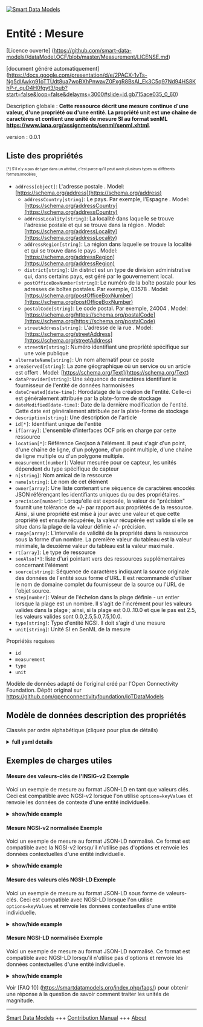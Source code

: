 <!-- 10-Header -->    
[![Smart Data Models](https://smartdatamodels.org/wp-content/uploads/2022/01/SmartDataModels_logo.png "Logo")](https://smartdatamodels.org)    
Entité : Mesure    
===============<!-- /10-Header -->    
<!-- 15-License -->    
[Licence ouverte] (https://github.com/smart-data-models//dataModel.OCF/blob/master/Measurement/LICENSE.md)    
[document généré automatiquement] (https://docs.google.com/presentation/d/e/2PACX-1vTs-Ng5dIAwkg91oTTUdt8ua7woBXhPnwavZ0FxgR8BsAI_Ek3C5q97Nd94HS8KhP-r_quD4H0fgyt3/pub?start=false&loop=false&delayms=3000#slide=id.gb715ace035_0_60)    
<!-- /15-License -->    
<!-- 20-Description -->    
Description globale : **Cette ressource décrit une mesure continue d'une valeur, d'une propriété ou d'une entité. La propriété unit est une chaîne de caractères et contient une unité de mesure SI au format senML https://www.iana.org/assignments/senml/senml.xhtml**.    
version : 0.0.1    
<!-- /20-Description -->    
<!-- 30-PropertiesList -->    
## Liste des propriétés    
<sup><sub>[*] S'il n'y a pas de type dans un attribut, c'est parce qu'il peut avoir plusieurs types ou différents formats/modèles</sub></sup>.    
- `address[object]`: L'adresse postale  . Model: [https://schema.org/address](https://schema.org/address)	- `addressCountry[string]`: Le pays. Par exemple, l'Espagne  . Model: [https://schema.org/addressCountry](https://schema.org/addressCountry)    
	- `addressLocality[string]`: La localité dans laquelle se trouve l'adresse postale et qui se trouve dans la région  . Model: [https://schema.org/addressLocality](https://schema.org/addressLocality)    
	- `addressRegion[string]`: La région dans laquelle se trouve la localité et qui se trouve dans le pays  . Model: [https://schema.org/addressRegion](https://schema.org/addressRegion)    
	- `district[string]`: Un district est un type de division administrative qui, dans certains pays, est géré par le gouvernement local.      
	- `postOfficeBoxNumber[string]`: Le numéro de la boîte postale pour les adresses de boîtes postales. Par exemple, 03578  . Model: [https://schema.org/postOfficeBoxNumber](https://schema.org/postOfficeBoxNumber)    
	- `postalCode[string]`: Le code postal. Par exemple, 24004  . Model: [https://schema.org/https://schema.org/postalCode](https://schema.org/https://schema.org/postalCode)    
	- `streetAddress[string]`: L'adresse de la rue  . Model: [https://schema.org/streetAddress](https://schema.org/streetAddress)    
	- `streetNr[string]`: Numéro identifiant une propriété spécifique sur une voie publique      
- `alternateName[string]`: Un nom alternatif pour ce poste  - `areaServed[string]`: La zone géographique où un service ou un article est offert  . Model: [https://schema.org/Text](https://schema.org/Text)- `dataProvider[string]`: Une séquence de caractères identifiant le fournisseur de l'entité de données harmonisées  - `dateCreated[date-time]`: Horodatage de la création de l'entité. Celle-ci est généralement attribuée par la plate-forme de stockage  - `dateModified[date-time]`: Date de la dernière modification de l'entité. Cette date est généralement attribuée par la plate-forme de stockage  - `description[string]`: Une description de l'article  - `id[*]`: Identifiant unique de l'entité  - `if[array]`: L'ensemble d'interfaces OCF pris en charge par cette ressource  - `location[*]`: Référence Geojson à l'élément. Il peut s'agir d'un point, d'une chaîne de ligne, d'un polygone, d'un point multiple, d'une chaîne de ligne multiple ou d'un polygone multiple.  - `measurement[number]`: Valeur mesurée pour ce capteur, les unités dépendent du type spécifique de capteur  - `n[string]`: Nom amical de la ressource  - `name[string]`: Le nom de cet élément  - `owner[array]`: Une liste contenant une séquence de caractères encodés JSON référençant les identifiants uniques du ou des propriétaires.  - `precision[number]`: Lorsqu'elle est exposée, la valeur de "précision" fournit une tolérance de +/- par rapport aux propriétés de la ressource. Ainsi, si une propriété est mise à jour avec une valeur et que cette propriété est ensuite récupérée, la valeur récupérée est valide si elle se situe dans la plage de la valeur définie +/- précision.  - `range[array]`: L'intervalle de validité de la propriété dans la ressource sous la forme d'un nombre. La première valeur du tableau est la valeur minimale, la deuxième valeur du tableau est la valeur maximale.  - `rt[array]`: Le type de ressource  - `seeAlso[*]`: liste d'uri pointant vers des ressources supplémentaires concernant l'élément  - `source[string]`: Séquence de caractères indiquant la source originale des données de l'entité sous forme d'URL. Il est recommandé d'utiliser le nom de domaine complet du fournisseur de la source ou l'URL de l'objet source.  - `step[number]`: Valeur de l'échelon dans la plage définie - un entier lorsque la plage est un nombre.  Il s'agit de l'incrément pour les valeurs valides dans la plage ; ainsi, si la plage est 0.0..10.0 et que le pas est 2.5, les valeurs valides sont 0.0,2.5,5.0,7.5,10.0.  - `type[string]`: Type d'entité NGSI. Il doit s'agir d'une mesure  - `unit[string]`: Unité SI en SenML de la mesure  <!-- /30-PropertiesList -->    
<!-- 35-RequiredProperties -->    
Propriétés requises    
- `id`  - `measurement`  - `type`  - `unit`  <!-- /35-RequiredProperties -->    
<!-- 40-RequiredProperties -->    
Modèle de données adapté de l'original créé par l'Open Connectivity Foundation. Dépôt original sur https://github.com/openconnectivityfoundation/IoTDataModels    
<!-- /40-RequiredProperties -->    
<!-- 50-DataModelHeader -->    
## Modèle de données description des propriétés    
Classés par ordre alphabétique (cliquez pour plus de détails)    
<!-- /50-DataModelHeader -->    
<!-- 60-ModelYaml -->    
<details><summary><strong>full yaml details</strong></summary>      
```yaml    
Measurement:      
  description: 'This Resource describes a continuous measurement of some value or property or entity .The Property ''measurement'' is a number. The Property unit is a string and will contain an SI unit of measurement in senML format  https://www.iana.org/assignments/senml/senml.xhtml'      
  properties:      
    address:      
      description: The mailing address      
      properties:      
        addressCountry:      
          description: 'The country. For example, Spain'      
          type: string      
          x-ngsi:      
            model: https://schema.org/addressCountry      
            type: Property      
        addressLocality:      
          description: 'The locality in which the street address is, and which is in the region'      
          type: string      
          x-ngsi:      
            model: https://schema.org/addressLocality      
            type: Property      
        addressRegion:      
          description: 'The region in which the locality is, and which is in the country'      
          type: string      
          x-ngsi:      
            model: https://schema.org/addressRegion      
            type: Property      
        district:      
          description: 'A district is a type of administrative division that, in some countries, is managed by the local government'      
          type: string      
          x-ngsi:      
            type: Property      
        postOfficeBoxNumber:      
          description: 'The post office box number for PO box addresses. For example, 03578'      
          type: string      
          x-ngsi:      
            model: https://schema.org/postOfficeBoxNumber      
            type: Property      
        postalCode:      
          description: 'The postal code. For example, 24004'      
          type: string      
          x-ngsi:      
            model: https://schema.org/https://schema.org/postalCode      
            type: Property      
        streetAddress:      
          description: The street address      
          type: string      
          x-ngsi:      
            model: https://schema.org/streetAddress      
            type: Property      
        streetNr:      
          description: Number identifying a specific property on a public street      
          type: string      
          x-ngsi:      
            type: Property      
      type: object      
      x-ngsi:      
        model: https://schema.org/address      
        type: Property      
    alternateName:      
      description: An alternative name for this item      
      type: string      
      x-ngsi:      
        type: Property      
    areaServed:      
      description: The geographic area where a service or offered item is provided      
      type: string      
      x-ngsi:      
        model: https://schema.org/Text      
        type: Property      
    dataProvider:      
      description: A sequence of characters identifying the provider of the harmonised data entity      
      type: string      
      x-ngsi:      
        type: Property      
    dateCreated:      
      description: Entity creation timestamp. This will usually be allocated by the storage platform      
      format: date-time      
      type: string      
      x-ngsi:      
        type: Property      
    dateModified:      
      description: Timestamp of the last modification of the entity. This will usually be allocated by the storage platform      
      format: date-time      
      type: string      
      x-ngsi:      
        type: Property      
    description:      
      description: A description of this item      
      type: string      
      x-ngsi:      
        type: Property      
    id:      
      anyOf:      
        - description: Identifier format of any NGSI entity      
          maxLength: 256      
          minLength: 1      
          pattern: ^[\w\-\.\{\}\$\+\*\[\]`|~^@!,:\\]+$      
          type: string      
          x-ngsi:      
            type: Property      
        - description: Identifier format of any NGSI entity      
          format: uri      
          type: string      
          x-ngsi:      
            type: Property      
      description: Unique identifier of the entity      
      x-ngsi:      
        type: Property      
    if:      
      description: The OCF Interface set supported by this Resource      
      items:      
        enum:      
          - oic.if.baseline      
          - oic.if.s      
        maxLength: 64      
        type: string      
      minItems: 2      
      readOnly: true      
      type: array      
      uniqueItems: true      
      x-ngsi:      
        type: Property      
    location:      
      description: 'Geojson reference to the item. It can be Point, LineString, Polygon, MultiPoint, MultiLineString or MultiPolygon'      
      oneOf:      
        - description: Geojson reference to the item. Point      
          properties:      
            bbox:      
              items:      
                type: number      
              minItems: 4      
              type: array      
            coordinates:      
              items:      
                type: number      
              minItems: 2      
              type: array      
            type:      
              enum:      
                - Point      
              type: string      
          required:      
            - type      
            - coordinates      
          title: GeoJSON Point      
          type: object      
          x-ngsi:      
            type: GeoProperty      
        - description: Geojson reference to the item. LineString      
          properties:      
            bbox:      
              items:      
                type: number      
              minItems: 4      
              type: array      
            coordinates:      
              items:      
                items:      
                  type: number      
                minItems: 2      
                type: array      
              minItems: 2      
              type: array      
            type:      
              enum:      
                - LineString      
              type: string      
          required:      
            - type      
            - coordinates      
          title: GeoJSON LineString      
          type: object      
          x-ngsi:      
            type: GeoProperty      
        - description: Geojson reference to the item. Polygon      
          properties:      
            bbox:      
              items:      
                type: number      
              minItems: 4      
              type: array      
            coordinates:      
              items:      
                items:      
                  items:      
                    type: number      
                  minItems: 2      
                  type: array      
                minItems: 4      
                type: array      
              type: array      
            type:      
              enum:      
                - Polygon      
              type: string      
          required:      
            - type      
            - coordinates      
          title: GeoJSON Polygon      
          type: object      
          x-ngsi:      
            type: GeoProperty      
        - description: Geojson reference to the item. MultiPoint      
          properties:      
            bbox:      
              items:      
                type: number      
              minItems: 4      
              type: array      
            coordinates:      
              items:      
                items:      
                  type: number      
                minItems: 2      
                type: array      
              type: array      
            type:      
              enum:      
                - MultiPoint      
              type: string      
          required:      
            - type      
            - coordinates      
          title: GeoJSON MultiPoint      
          type: object      
          x-ngsi:      
            type: GeoProperty      
        - description: Geojson reference to the item. MultiLineString      
          properties:      
            bbox:      
              items:      
                type: number      
              minItems: 4      
              type: array      
            coordinates:      
              items:      
                items:      
                  items:      
                    type: number      
                  minItems: 2      
                  type: array      
                minItems: 2      
                type: array      
              type: array      
            type:      
              enum:      
                - MultiLineString      
              type: string      
          required:      
            - type      
            - coordinates      
          title: GeoJSON MultiLineString      
          type: object      
          x-ngsi:      
            type: GeoProperty      
        - description: Geojson reference to the item. MultiLineString      
          properties:      
            bbox:      
              items:      
                type: number      
              minItems: 4      
              type: array      
            coordinates:      
              items:      
                items:      
                  items:      
                    items:      
                      type: number      
                    minItems: 2      
                    type: array      
                  minItems: 4      
                  type: array      
                type: array      
              type: array      
            type:      
              enum:      
                - MultiPolygon      
              type: string      
          required:      
            - type      
            - coordinates      
          title: GeoJSON MultiPolygon      
          type: object      
          x-ngsi:      
            type: GeoProperty      
      x-ngsi:      
        type: GeoProperty      
    measurement:      
      description: 'Measured value for this sensor, units depend on the specific type of sensor'      
      readOnly: true      
      type: number      
      x-ngsi:      
        type: Property      
    n:      
      description: Friendly name of the Resource      
      maxLength: 64      
      readOnly: true      
      type: string      
      x-ngsi:      
        type: Property      
    name:      
      description: The name of this item      
      type: string      
      x-ngsi:      
        type: Property      
    owner:      
      description: A List containing a JSON encoded sequence of characters referencing the unique Ids of the owner(s)      
      items:      
        anyOf:      
          - description: Identifier format of any NGSI entity      
            maxLength: 256      
            minLength: 1      
            pattern: ^[\w\-\.\{\}\$\+\*\[\]`|~^@!,:\\]+$      
            type: string      
            x-ngsi:      
              type: Property      
          - description: Identifier format of any NGSI entity      
            format: uri      
            type: string      
            x-ngsi:      
              type: Property      
        description: Unique identifier of the entity      
        x-ngsi:      
          type: Property      
      type: array      
      x-ngsi:      
        type: Property      
    precision:      
      description: 'When exposed the value in ''precision'' provides a +/- tolerance against the Properties in the Resource. Thus if a Property is UPDATED to a value and that Property then RETRIEVED, the RETRIEVED value is valid if in the range of the set value +/- precision'      
      readOnly: true      
      type: number      
      x-ngsi:      
        type: Property      
    range:      
      description: 'The valid range for the Property in the Resource as a number. The first value in the array is the minimum value, the second value in the array is the maximum value'      
      items:      
        type: number      
      maxItems: 2      
      minItems: 2      
      readOnly: true      
      type: array      
      x-ngsi:      
        type: Property      
    rt:      
      description: The Resource Type      
      items:      
        enum:      
          - oic.r.sensor.measurement      
        maxLength: 64      
        type: string      
      minItems: 1      
      readOnly: true      
      type: array      
      uniqueItems: true      
      x-ngsi:      
        type: Property      
    seeAlso:      
      description: list of uri pointing to additional resources about the item      
      oneOf:      
        - items:      
            format: uri      
            type: string      
          minItems: 1      
          type: array      
        - format: uri      
          type: string      
      x-ngsi:      
        type: Property      
    source:      
      description: 'A sequence of characters giving the original source of the entity data as a URL. Recommended to be the fully qualified domain name of the source provider, or the URL to the source object'      
      type: string      
      x-ngsi:      
        type: Property      
    step:      
      description: 'Step value across the defined range an integer when the range is a number.  This is the increment for valid values across the range; so if range is 0.0..10.0 and step is 2.5 then valid values are 0.0,2.5,5.0,7.5,10.0'      
      readOnly: true      
      type: number      
      x-ngsi:      
        type: Property      
    type:      
      description: NGSI entity type. It has to be Measurement      
      enum:      
        - Measurement      
      type: string      
      x-ngsi:      
        type: Property      
    unit:      
      description: SI unit in SenML of the measurement      
      readOnly: true      
      type: string      
      x-ngsi:      
        type: Property      
  required:      
    - measurement      
    - unit      
    - id      
    - type      
  type: object      
  x-derived-from: https://raw.githubusercontent.com/openconnectivityfoundation/IoTDataModels/master/genericmeasurement.swagger.json      
  x-disclaimer: 'Redistribution and use in source and binary forms, with or without modification, are permitted  provided that the license conditions are met. Copyleft (c) 2022 Contributors to Smart Data Models Program'      
  x-license-url: https://github.com/smart-data-models/dataModel.OCF/blob/master/Measurement/LICENSE.md      
  x-model-schema: https://smart-data-models.github.io/dataModel.OCF/Measurement/schema.json      
  x-model-tags: OCF      
  x-version: 0.0.1      
```    
</details>      
<!-- /60-ModelYaml -->    
<!-- 70-MiddleNotes -->    
<!-- /70-MiddleNotes -->    
<!-- 80-Examples -->    
## Exemples de charges utiles    
#### Mesure des valeurs-clés de l'INSIG-v2 Exemple    
Voici un exemple de mesure au format JSON-LD en tant que valeurs clés. Ceci est compatible avec NGSI-v2 lorsque l'on utilise `options=keyValues` et renvoie les données de contexte d'une entité individuelle.    
<details><summary><strong>show/hide example</strong></summary>      
```json  
{  
  "id": "urn:ngsi-ld:Measurement:id:AQLI:51178583",  
  "dateCreated": "1998-03-30T20:52:03Z",  
  "dateModified": "1976-08-25T05:03:29Z",  
  "source": "Cover government view event culture establish study task. Enjoy time bad according grow wear stuff century. New rise then church.",  
  "name": "Answer tax garden air ",  
  "alternateName": "Think people produc",  
  "description": "Evidence participant west important us day. Soldier agreement share population.",  
  "dataProvider": "Water task without he establish many camera. Up fre",  
  "owner": [  
    "urn:ngsi-ld:Measurement:items:WQGU:79970367",  
    "urn:ngsi-ld:Measurement:items:XWQY:99988646"  
  ],  
  "seeAlso": [  
    "urn:ngsi-ld:Measurement:items:MCAO:14774075"  
  ],  
  "location": {  
    "type": "Point",  
    "coordinates": [  
      67.9714165,  
      -159.754124  
    ]  
  },  
  "address": {  
    "streetAddress": "Deal still risk policy.",  
    "addressLocality": "Skin di",  
    "addressRegion": "Three manage what prove instead i",  
    "addressCountry": "Again Democrat college couple its share adult. Me including bank direction include. Series trade think senior your trip true.",  
    "postalCode": "Low amount yet.",  
    "postOfficeBoxNumber": "It ground another card know bit. Mention modern piece number spend. Tonight",  
    "streetNr": "Teach pick among box because style. Fight everybody your throughout u",  
    "district": "Help growth truth stock reality book that. Manage herself capital rest wonder science yourself. Toward determine movie chance stop bar radio try."  
  },  
  "areaServed": "Become financial agent only society challenge by box.",  
  "rt": [  
    "oic.r.sensor.measurement"  
  ],  
  "unit": "Each well west show it deep line exactly. Result game foot former. Language sometimes thank in physical agency.",  
  "measurement": 487.2,  
  "precision": 967.1,  
  "n": "Almost need benefit spring natural until effect. Lar",  
  "range": [  
    552.1,  
    288.9  
  ],  
  "step": 32.8,  
  "if": [  
    "oic.if.s",  
    "oic.if.baseline"  
  ],  
  "type": "Measurement"  
}  
```  
</details>    
#### Mesure NGSI-v2 normalisée Exemple    
Voici un exemple de mesure au format JSON-LD normalisé. Ce format est compatible avec la NGSI-v2 lorsqu'il n'utilise pas d'options et renvoie les données contextuelles d'une entité individuelle.    
<details><summary><strong>show/hide example</strong></summary>      
```json  
{  
  "id": "urn:ngsi-ld:Measurement:id:AQLI:51178583",  
  "dateCreated": {  
    "type": "DateTime",  
    "value": "1998-03-30T20:52:03Z"  
  },  
  "dateModified": {  
    "type": "DateTime",  
    "value": "1976-08-25T05:03:29Z"  
  },  
  "source": {  
    "type": "Text",  
    "value": "Cover government view event culture establish study task. Enjoy time bad according grow wear stuff century. New rise then church."  
  },  
  "name": {  
    "type": "Text",  
    "value": "Answer tax garden air "  
  },  
  "alternateName": {  
    "type": "Text",  
    "value": "Think people produc"  
  },  
  "description": {  
    "type": "Text",  
    "value": "Evidence participant west important us day. Soldier agreement share population."  
  },  
  "dataProvider": {  
    "type": "Text",  
    "value": "Water task without he establish many camera. Up fre"  
  },  
  "owner": {  
    "type": "StructuredValue",  
    "value": [  
      "urn:ngsi-ld:Measurement:items:WQGU:79970367",  
      "urn:ngsi-ld:Measurement:items:XWQY:99988646"  
    ]  
  },  
  "seeAlso": {  
    "type": "StructuredValue",  
    "value": [  
      "urn:ngsi-ld:Measurement:items:MCAO:14774075"  
    ]  
  },  
  "location": {  
    "type": "geo:json",  
    "value": {  
      "type": "Point",  
      "coordinates": [  
        67.9714165,  
        -159.754124  
      ]  
    }  
  },  
  "address": {  
    "type": "StructuredValue",  
    "value": {  
      "streetAddress": "Deal still risk policy.",  
      "addressLocality": "Skin di",  
      "addressRegion": "Three manage what prove instead i",  
      "addressCountry": "Again Democrat college couple its share adult. Me including bank direction include. Series trade think senior your trip true.",  
      "postalCode": "Low amount yet.",  
      "postOfficeBoxNumber": "It ground another card know bit. Mention modern piece number spend. Tonight",  
      "streetNr": "Teach pick among box because style. Fight everybody your throughout u",  
      "district": "Help growth truth stock reality book that. Manage herself capital rest wonder science yourself. Toward determine movie chance stop bar radio try."  
    }  
  },  
  "areaServed": {  
    "type": "Text",  
    "value": "Become financial agent only society challenge by box."  
  },  
  "rt": {  
    "type": "StructuredValue",  
    "value": [  
      "oic.r.sensor.measurement"  
    ]  
  },  
  "unit": {  
    "type": "Text",  
    "value": "Each well west show it deep line exactly. Result game foot former. Language sometimes thank in physical agency."  
  },  
  "measurement": {  
    "type": "Number",  
    "value": 487.2  
  },  
  "precision": {  
    "type": "Number",  
    "value": 967.1  
  },  
  "n": {  
    "type": "Text",  
    "value": "Almost need benefit spring natural until effect. Lar"  
  },  
  "range": {  
    "type": "StructuredValue",  
    "value": [  
      552.1,  
      288.9  
    ]  
  },  
  "step": {  
    "type": "Number",  
    "value": 32.8  
  },  
  "if": {  
    "type": "StructuredValue",  
    "value": [  
      "oic.if.s",  
      "oic.if.baseline"  
    ]  
  },  
  "type": "Measurement"  
}  
```  
</details>    
#### Mesure des valeurs clés NGSI-LD Exemple    
Voici un exemple de mesure au format JSON-LD sous forme de valeurs-clés. Ceci est compatible avec NGSI-LD lorsque l'on utilise `options=keyValues` et renvoie les données contextuelles d'une entité individuelle.    
<details><summary><strong>show/hide example</strong></summary>      
```json  
{  
  "id": "urn:ngsi-ld:Measurement:id:AQLI:51178583",  
  "dateCreated": "1998-03-30T20:52:03Z",  
  "dateModified": "1976-08-25T05:03:29Z",  
  "source": "Cover government view event culture establish study task. Enjoy time bad according grow wear stuff century. New rise then church.",  
  "name": "Answer tax garden air ",  
  "alternateName": "Think people produc",  
  "description": "Evidence participant west important us day. Soldier agreement share population.",  
  "dataProvider": "Water task without he establish many camera. Up fre",  
  "owner": [  
    "urn:ngsi-ld:Measurement:items:WQGU:79970367",  
    "urn:ngsi-ld:Measurement:items:XWQY:99988646"  
  ],  
  "seeAlso": [  
    "urn:ngsi-ld:Measurement:items:MCAO:14774075"  
  ],  
  "location": {  
    "type": "Point",  
    "coordinates": [  
      67.9714165,  
      -159.754124  
    ]  
  },  
  "address": {  
    "streetAddress": "Deal still risk policy.",  
    "addressLocality": "Skin di",  
    "addressRegion": "Three manage what prove instead i",  
    "addressCountry": "Again Democrat college couple its share adult. Me including bank direction include. Series trade think senior your trip true.",  
    "postalCode": "Low amount yet.",  
    "postOfficeBoxNumber": "It ground another card know bit. Mention modern piece number spend. Tonight",  
    "streetNr": "Teach pick among box because style. Fight everybody your throughout u",  
    "district": "Help growth truth stock reality book that. Manage herself capital rest wonder science yourself. Toward determine movie chance stop bar radio try."  
  },  
  "areaServed": "Become financial agent only society challenge by box.",  
  "rt": [  
    "oic.r.sensor.measurement"  
  ],  
  "unit": "Each well west show it deep line exactly. Result game foot former. Language sometimes thank in physical agency.",  
  "measurement": 487.2,  
  "precision": 967.1,  
  "n": "Almost need benefit spring natural until effect. Lar",  
  "range": [  
    552.1,  
    288.9  
  ],  
  "step": 32.8,  
  "if": [  
    "oic.if.s",  
    "oic.if.baseline"  
  ],  
  "type": "Measurement",  
  "@context": [  
    "https://smartdatamodels.org/context.jsonld"  
  ]  
}  
```  
</details>    
#### Mesure NGSI-LD normalisée Exemple    
Voici un exemple de mesure au format JSON-LD normalisé. Ce format est compatible avec NGSI-LD lorsqu'il n'utilise pas d'options et renvoie les données contextuelles d'une entité individuelle.    
<details><summary><strong>show/hide example</strong></summary>      
```json  
{  
    "id": "urn:ngsi-ld:Measurement:id:AQLI:51178583",  
    "dateCreated": {  
        "type": "Property",  
        "value": {  
            "@type": "DateTime",  
            "@value": "1998-03-30T20:52:03Z"  
        }  
    },  
    "dateModified": {  
        "type": "Property",  
        "value": {  
            "@type": "DateTime",  
            "@value": "1976-08-25T05:03:29Z"  
        }  
    },  
    "source": {  
        "type": "Property",  
        "value": "Cover government view event culture establish study task. Enjoy time bad according grow wear stuff century. New rise then church."  
    },  
    "name": {  
        "type": "Property",  
        "value": "Answer tax garden air "  
    },  
    "alternateName": {  
        "type": "Property",  
        "value": "Think people produc"  
    },  
    "description": {  
        "type": "Property",  
        "value": "Evidence participant west important us day. Soldier agreement share population."  
    },  
    "dataProvider": {  
        "type": "Property",  
        "value": "Water task without he establish many camera. Up fre"  
    },  
    "owner": {  
        "type": "Property",  
        "value": [  
            "urn:ngsi-ld:Measurement:items:WQGU:79970367",  
            "urn:ngsi-ld:Measurement:items:XWQY:99988646"  
        ]  
    },  
    "seeAlso": {  
        "type": "Property",  
        "value": [  
            "urn:ngsi-ld:Measurement:items:MCAO:14774075"  
        ]  
    },  
    "location": {  
        "type": "GeoProperty",  
        "value": {  
            "type": "Point",  
            "coordinates": [  
                67.9714165,  
                -159.754124  
            ]  
        }  
    },  
    "address": {  
        "type": "Property",  
        "value": {  
            "streetAddress": "Deal still risk policy.",  
            "addressLocality": "Skin di",  
            "addressRegion": "Three manage what prove instead i",  
            "addressCountry": "Again Democrat college couple its share adult. Me including bank direction include. Series trade think senior your trip true.",  
            "postalCode": "Low amount yet.",  
            "postOfficeBoxNumber": "It ground another card know bit. Mention modern piece number spend. Tonight",  
            "streetNr": "Teach pick among box because style. Fight everybody your throughout u",  
            "district": "Help growth truth stock reality book that. Manage herself capital rest wonder science yourself. Toward determine movie chance stop bar radio try."  
        }  
    },  
    "areaServed": {  
        "type": "Property",  
        "value": "Become financial agent only society challenge by box."  
    },  
    "rt": {  
        "type": "Property",  
        "value": [  
            "oic.r.sensor.measurement"  
        ]  
    },  
    "unit": {  
        "type": "Property",  
        "value": "Each well west show it deep line exactly. Result game foot former. Language sometimes thank in physical agency."  
    },  
    "measurement": {  
        "type": "Property",  
        "value": 487.2  
    },  
    "precision": {  
        "type": "Property",  
        "value": 967.1  
    },  
    "n": {  
        "type": "Property",  
        "value": "Almost need benefit spring natural until effect. Lar"  
    },  
    "range": {  
        "type": "Property",  
        "value": [  
            552.1,  
            288.9  
        ]  
    },  
    "step": {  
        "type": "Property",  
        "value": 32.8  
    },  
    "if": {  
        "type": "Property",  
        "value": [  
            "oic.if.s",  
            "oic.if.baseline"  
        ]  
    },  
    "type": "Measurement",  
    "@context": [  
        "https://smartdatamodels.org/context.jsonld"  
    ]  
}  
```  
</details><!-- /80-Examples -->    
<!-- 90-FooterNotes -->    
<!-- /90-FooterNotes -->    
<!-- 95-Units -->    
Voir [FAQ 10] (https://smartdatamodels.org/index.php/faqs/) pour obtenir une réponse à la question de savoir comment traiter les unités de magnitude.    
<!-- /95-Units -->    
<!-- 97-LastFooter -->    
---    
[Smart Data Models](https://smartdatamodels.org) +++ [Contribution Manual](https://bit.ly/contribution_manual) +++ [About](https://bit.ly/Introduction_SDM)<!-- /97-LastFooter -->    
